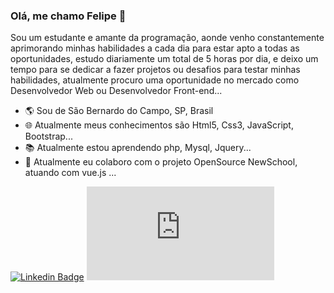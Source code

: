 ### Olá, me chamo Felipe 👋

Sou um estudante e amante da programação, aonde venho constantemente aprimorando minhas habilidades a cada dia para estar apto a todas as oportunidades, estudo diariamente um total de 5 horas por dia, e deixo um tempo para se dedicar a fazer projetos ou desafios para testar minhas habilidades, atualmente procuro uma oportunidade no mercado como Desenvolvedor Web ou Desenvolvedor Front-end...   

- :earth_americas: Sou de São Bernardo do Campo, SP, Brasil
- :globe_with_meridians: Atualmente meus conhecimentos são Html5, Css3, JavaScript, Bootstrap... 
- :books: Atualmente estou aprendendo php, Mysql, Jquery...
- :construction_worker: Atualmente eu colaboro com o projeto OpenSource NewSchool, atuando com vue.js ...


[![Linkedin Badge](https://img.shields.io/badge/-LinkedIn-blue?style=flat-square&logo=Linkedin&logoColor=white&link=https://www.linkedin.com/in/felipe-carvalho-a825311a3)](https://www.linkedin.com/in/felipe-carvalho-a825311a3)  [![Portfólio Badge](https://img.shields.io/badge/-Portfólio-black?style=flat-square&logo=HomeAdvisor&logoColor=white&link=http://felipe29.heliohost.us/index.html)](http://felipe29.heliohost.us/index.html)




<!--
**felipe2911/felipe2911** is a ✨ _special_ ✨ repository because its `README.md` (this file) appears on your GitHub profile.

Here are some ideas to get you started:

- 🔭 Atualmente meus conhecimentos são Html5, Css3, JavaScript, Bootstrap... 
- 🌱 Atualmente estou aprendendo php, Mysql, Jquery. ...
- 👯 Atualmente eu colaboro com o projeto OpenSource NewSchool, atuando com vue.js ...
- 🤔 I’m looking for help with ...
- 💬 Ask me about ...
- 📫 How to reach me: ...
- 😄 Pronouns: ...
- ⚡ Fun fact: ...
-->
